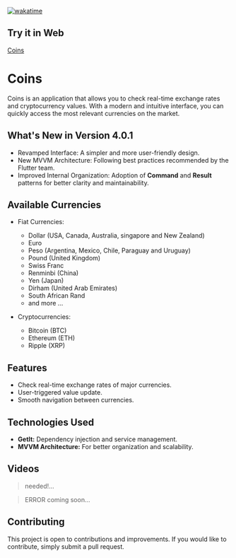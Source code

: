 [![wakatime](https://wakatime.com/badge/github/fagnerdossantos/coins.svg)](https://wakatime.com/badge/github/fagnerdossantos/coins)

## Try it in Web
[Coins](https://fagnerdossantos.github.io/coins/)

# Coins

Coins is an application that allows you to check real-time exchange rates and cryptocurrency values. With a modern and intuitive interface, you can quickly access the most relevant currencies on the market.

## What's New in Version 4.0.1
- Revamped Interface: A simpler and more user-friendly design.
- New MVVM Architecture: Following best practices recommended by the Flutter team.
- Improved Internal Organization: Adoption of **Command** and **Result** patterns for better clarity and maintainability.

## Available Currencies
- Fiat Currencies:
  -   Dollar (USA, Canada, Australia, singapore and New Zealand)
  -   Euro
  -   Peso (Argentina, Mexico, Chile, Paraguay and Uruguay)
  -   Pound (United Kingdom)
  -   Swiss Franc
  -   Renminbi (China)
  -   Yen (Japan)
  -   Dirham (United Arab Emirates)
  -   South African Rand
  -   and more ...
  
- Cryptocurrencies:

  - Bitcoin (BTC)
  - Ethereum (ETH)
  - Ripple (XRP)
  
## Features

-   Check real-time exchange rates of major currencies.
-   User-triggered value update.
-   Smooth navigation between currencies.

## Technologies Used

-   **GetIt:** Dependency injection and service management.
-   **MVVM Architecture:** For better organization and scalability.



## Videos
> needed!...

> ERROR
> coming soon...

## Contributing

This project is open to contributions and improvements. If you would like to contribute, simply submit a pull request.
